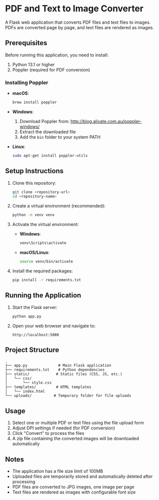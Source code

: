# PDF and Text to Image Converter

A Flask web application that converts PDF files and text files to images. PDFs are converted page by page, and text files are rendered as images.

## Prerequisites

Before running this application, you need to install:

1. Python 13.1 or higher
2. Poppler (required for PDF conversion)

### Installing Poppler

- **macOS**:
  ```bash
  brew install poppler
  ```

- **Windows**:
  1. Download Poppler from: http://blog.alivate.com.au/poppler-windows/
  2. Extract the downloaded file
  3. Add the `bin` folder to your system PATH

- **Linux**:
  ```bash
  sudo apt-get install poppler-utils
  ```

## Setup Instructions

1. Clone this repository:
   ```bash
   git clone <repository-url>
   cd <repository-name>
   ```

2. Create a virtual environment (recommended):
   ```bash
   python -m venv venv
   ```

3. Activate the virtual environment:
   - **Windows**:
     ```bash
     venv\Scripts\activate
     ```
   - **macOS/Linux**:
     ```bash
     source venv/bin/activate
     ```

4. Install the required packages:
   ```bash
   pip install -r requirements.txt
   ```

## Running the Application

1. Start the Flask server:
   ```bash
   python app.py
   ```

2. Open your web browser and navigate to:
   ```
   http://localhost:5000
   ```

## Project Structure

```
.
├── app.py              # Main Flask application
├── requirements.txt    # Python dependencies
├── static/            # Static files (CSS, JS, etc.)
│   └── css/
│       └── style.css
├── templates/         # HTML templates
│   └── index.html
└── uploads/          # Temporary folder for file uploads
```

## Usage

1. Select one or multiple PDF or text files using the file upload form
2. Adjust DPI settings if needed (for PDF conversion)
3. Click "Convert" to process the files
4. A zip file containing the converted images will be downloaded automatically

## Notes

- The application has a file size limit of 100MB
- Uploaded files are temporarily stored and automatically deleted after processing
- PDF files are converted to JPG images, one image per page
- Text files are rendered as images with configurable font size
